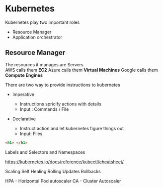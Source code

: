 # Kubernetes

Kubernetes play two important roles
* Resource Manager
* Application orchestrator

## Resource Manager

The resources it manages are Servers.  
AWS calls them **EC2**
Azure calls them **Virtual Machines**
Google calls them **Compute Engines**


There are two way to provide instructions to kubernetes
* Imperative
  - Instructions spricify actions with details
  - Input : Commands / File
  
* Declarative
  - Instruct action and let kubernetes figure things out
  - Input: Files

``` html
<h1> </h1>
```


Labels and Selectors and Namespaces

https://kubernetes.io/docs/reference/kubectl/cheatsheet/




Scaling
Self Healing
Rolling Updates
Rollbacks

HPA - Horizontal Pod autoscaler
CA - Cluster Autoscaler

